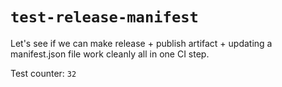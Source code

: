 # `test-release-manifest`

Let's see if we can make release + publish artifact + updating a manifest.json file work cleanly all in one CI step.

Test counter: `32`
